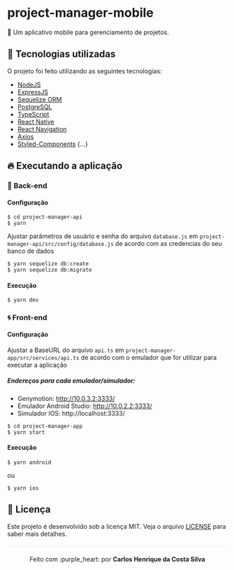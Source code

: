 # project-manager-mobile
:memo: Um aplicativo mobile para gerenciamento de projetos.

## :rocket: Tecnologias utilizadas

O projeto foi feito utilizando as seguintes tecnologias:

- [NodeJS](https://nodejs.org/en/)
- [ExpressJS](https://expressjs.com/pt-br/)
- [Sequelize ORM](https://sequelize.org/)
- [PostgreSQL](https://www.postgresql.org/)
- [TypeScript](https://www.typescriptlang.org/)
- [React Native](https://reactnative.dev/)
- [React Navigation](https://reactnavigation.org/)
- [Axios](https://github.com/axios/axios)
- [Styled-Components](https://styled-components.com/)
{...}

## :fire: Executando a aplicação

### :bug: Back-end
#### Configuração
```
$ cd project-manager-api
$ yarn
```
Ajustar parâmetros de usuário e senha do arquivo `database.js` em `project-manager-api/src/config/database.js` de acordo com as credencias do seu banco de dados
```
$ yarn sequelize db:create
$ yarn sequelize db:migrate
```
#### Execução
```
$ yarn dev
```

### :cyclone: Front-end
#### Configuração

Ajustar a BaseURL do arquivo `api.ts` em `project-manager-app/src/services/api.ts` de acordo com o emulador que for utilizar para executar a aplicação

##### Endereços para cada emulador/simulador:
* Genymotion:              http://10.0.3.2:3333/
* Emulador Android Studio: http://10.0.2.2:3333/
* Simulador IOS:           http://localhost:3333/


```
$ cd project-manager-app
$ yarn start
```
#### Execução
```
$ yarn android
```
ou
```
$ yarn ios
```

## :page_facing_up: Licença 
Este projeto é desenvolvido sob a licença MIT. Veja o arquivo [LICENSE](LICENSE.md) para saber mais detalhes.

<p align="center" style="margin-top: 20px; border-top: 1px solid #eee; padding-top: 20px;">Feito com :purple_heart: por <strong> Carlos Henrique da Costa Silva </strong> </p>
